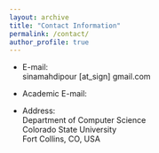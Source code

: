 ```yaml
---
layout: archive
title: "Contact Information"
permalink: /contact/
author_profile: true
---
```


* E-mail:<br>sinamahdipour [at_sign] gmail.com
* Academic E-mail:<br>


* Address:
  <br> Department of Computer Science
  <br> Colorado State University
  <br> Fort Collins, CO, USA
